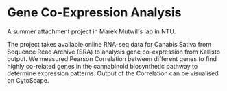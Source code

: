 # Gene Co-Expression Analysis

A summer attachment project in Marek Mutwil's lab in NTU.

The project takes available online RNA-seq data for Canabis Sativa from Sequence Read Archive (SRA) to analysis gene co-expression from Kallisto output. We measured Pearson Correlation between different genes to find highly co-related genes in the cannabinoid biosynthetic pathway to determine expression patterns. Output of the Correlation can be visualised on CytoScape.
